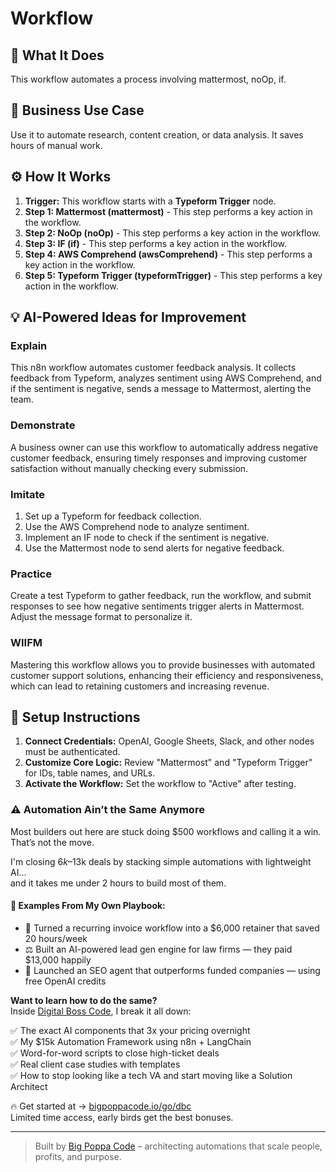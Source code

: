 # Workflow

## 🚀 What It Does
This workflow automates a process involving mattermost, noOp, if.

## 💼 Business Use Case
Use it to automate research, content creation, or data analysis. It saves hours of manual work.

## ⚙️ How It Works
1.  **Trigger:** This workflow starts with a **Typeform Trigger** node.
2. **Step 1: Mattermost (mattermost)** - This step performs a key action in the workflow.
3. **Step 2: NoOp (noOp)** - This step performs a key action in the workflow.
4. **Step 3: IF (if)** - This step performs a key action in the workflow.
5. **Step 4: AWS Comprehend (awsComprehend)** - This step performs a key action in the workflow.
6. **Step 5: Typeform Trigger (typeformTrigger)** - This step performs a key action in the workflow.

## 💡 AI-Powered Ideas for Improvement
### Explain
This n8n workflow automates customer feedback analysis. It collects feedback from Typeform, analyzes sentiment using AWS Comprehend, and if the sentiment is negative, sends a message to Mattermost, alerting the team.

### Demonstrate
A business owner can use this workflow to automatically address negative customer feedback, ensuring timely responses and improving customer satisfaction without manually checking every submission.

### Imitate
1. Set up a Typeform for feedback collection.
2. Use the AWS Comprehend node to analyze sentiment.
3. Implement an IF node to check if the sentiment is negative.
4. Use the Mattermost node to send alerts for negative feedback.

### Practice
Create a test Typeform to gather feedback, run the workflow, and submit responses to see how negative sentiments trigger alerts in Mattermost. Adjust the message format to personalize it.

### WIIFM
Mastering this workflow allows you to provide businesses with automated customer support solutions, enhancing their efficiency and responsiveness, which can lead to retaining customers and increasing revenue.

## 🔧 Setup Instructions
1. **Connect Credentials:** OpenAI, Google Sheets, Slack, and other nodes must be authenticated.
2. **Customize Core Logic:** Review "Mattermost" and "Typeform Trigger" for IDs, table names, and URLs.
3. **Activate the Workflow:** Set the workflow to "Active" after testing.

### ⚠️ Automation Ain’t the Same Anymore

Most builders out here are stuck doing $500 workflows and calling it a win.  
That’s not the move.  

I'm closing $6k–$13k deals by stacking simple automations with lightweight AI...  
and it takes me under 2 hours to build most of them.

#### 🧠 Examples From My Own Playbook:
- 🔁 Turned a recurring invoice workflow into a $6,000 retainer that saved 20 hours/week  
- ⚖️ Built an AI-powered lead gen engine for law firms — they paid $13,000 happily  
- 🚀 Launched an SEO agent that outperforms funded companies — using free OpenAI credits  

**Want to learn how to do the same?**  
Inside [Digital Boss Code](https://bigpoppacode.io/go/dbc), I break it all down:

✅ The exact AI components that 3x your pricing overnight  
✅ My $15k Automation Framework using n8n + LangChain  
✅ Word-for-word scripts to close high-ticket deals  
✅ Real client case studies with templates  
✅ How to stop looking like a tech VA and start moving like a Solution Architect  

🔥 Get started at → [bigpoppacode.io/go/dbc](https://bigpoppacode.io/go/dbc)  
Limited time access, early birds get the best bonuses.

---
> Built by [Big Poppa Code](https://bigpoppacode.io) – architecting automations that scale people, profits, and purpose.
